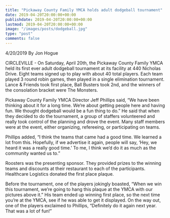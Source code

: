 ```yaml
---
title: "Pickaway County Family YMCA holds adult dodgeball tournament"
date: 2019-04-20T20:00:00+00:00
publishdate: 2019-04-20T20:00:00+00:00
lastmod: 2019-04-20T20:00:00+00:00
image: "/images/posts/dodgeball.jpg"
type: "post"
comments: false
---
```

4/20/2019
By Jon Hogue

CIRCLEVILLE - On Saturday, April 20th, the Pickaway County Family YMCA held its first ever adult dodgeball tournament at its facility at 440 Nicholas Drive. Eight teams signed up to play with about 40 total players. Each team played 3 round robin games, then played in a single elimination tournament. Lance & Friends took first place, Ball Busters took 2nd, and the winners of the consolation bracket were The Monsters.

Pickaway County Family YMCA Director Jeff Phillips said, “We have been thinking about it for a long time. We’re about getting people here and having fun. We thought dodgeball would be a fun thing to do.” He said that when they decided to do the tournament, a group of staffers volunteered and really took control of the planning and drove the event. Many staff members were at the event, either organizing, refereeing, or participating on teams.

Phillips added, “I think the teams that came had a good time. We learned a lot from this. Hopefully, if we advertise it again, people will say, ‘Hey, we heard it was a really good time.’ To me, I think we’d do it as much as the community wanted us to.”

Roosters was the presenting sponsor. They provided prizes to the winning teams and discounts at their restaurant to each of the participants. Healthcare Logistics donated the first place plaque.

Before the tournament, one of the players jokingly boasted, “When we win this tournament, we’re going to hang this plaque at the YMCA with our pictures above it.” His team ended up winning first place, so the next time you’re at the YMCA, see if he was able to get it displayed. On the way out, one of the players exclaimed to Phillips, “Definitely do it again next year. That was a lot of fun!”
